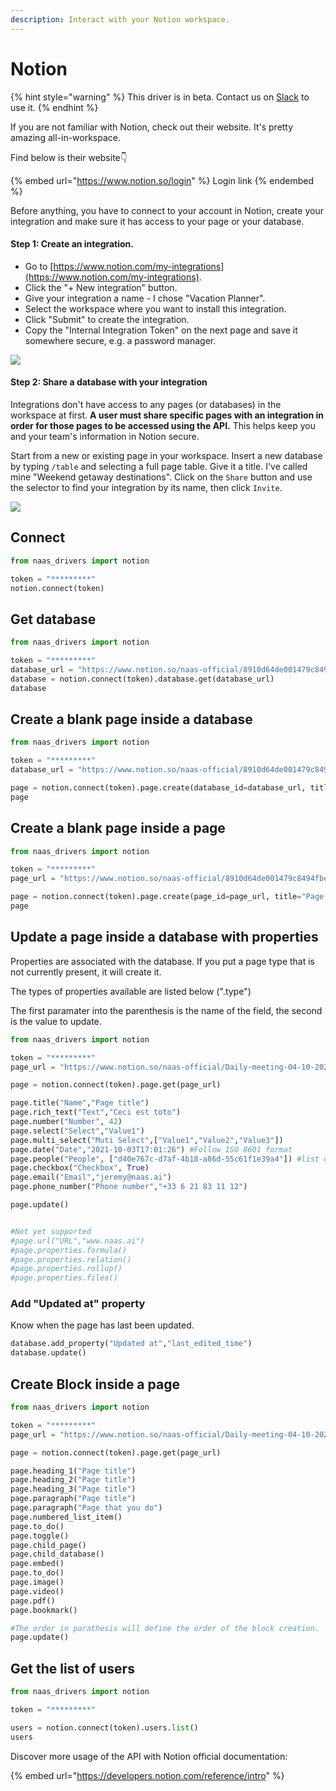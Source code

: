 ```yaml
---
description: Interact with your Notion workspace.
---
```


# Notion

{% hint style="warning" %}
This driver is in beta. Contact us on [Slack](https://join.slack.com/t/naas-club/shared\_invite/zt-r187or6p-CwaKutBTxVeIIw6zJ0DHkw) to use it.
{% endhint %}

If you are not familiar with Notion, check out their website. It's pretty amazing all-in-workspace.

Find below is their website👇

{% embed url="https://www.notion.so/login" %}
Login link
{% endembed %}

Before anything, you have to connect to your account in Notion, create your integration and make sure it has access to your page or your database.

#### Step 1: Create an integration.

* Go to [https://www.notion.com/my-integrations](https://www.notion.com/my-integrations).
* Click the "+ New integration" button.
* Give your integration a name - I chose "Vacation Planner".
* Select the workspace where you want to install this integration.
* Click "Submit" to create the integration.
* Copy the "Internal Integration Token" on the next page and save it somewhere secure, e.g. a password manager.

![](https://files.readme.io/2ec137d-093ad49-create-integration.gif)



#### Step 2: Share a database with your integration

Integrations don't have access to any pages (or databases) in the workspace at first. **A user must share specific pages with an integration in order for those pages to be accessed using the API.** This helps keep you and your team's information in Notion secure.

Start from a new or existing page in your workspace. Insert a new database by typing `/table` and selecting a full page table. Give it a title. I've called mine "Weekend getaway destinations". Click on the `Share` button and use the selector to find your integration by its name, then click `Invite`.

![](https://files.readme.io/0a267dd-share-database-with-integration.gif)

## Connect

```python
from naas_drivers import notion 

token = "*********" 
notion.connect(token)
```

## Get database &#x20;

```python
from naas_drivers import notion 

token = "*********"
database_url = "https://www.notion.so/naas-official/8910d64de001479c8494fbecbf52b525?v=4911d8baa8a5494a86f6215a6b0c95fe"
database = notion.connect(token).database.get(database_url)
database
```

## Create a blank page inside a database

```python
from naas_drivers import notion 

token = "*********"
database_url = "https://www.notion.so/naas-official/8910d64de001479c8494fbecbf52b525?v=4911d8baa8a5494a86f6215a6b0c95fe"

page = notion.connect(token).page.create(database_id=database_url, title="Page title")
page
```

## Create a blank page inside a page

```python
from naas_drivers import notion 

token = "*********"
page_url = "https://www.notion.so/naas-official/8910d64de001479c8494fbecbf52b525?v=4911d8baa8a5494a86f6215a6b0c95fe"

page = notion.connect(token).page.create(page_id=page_url, title="Page title")
page
```

## Update a page inside a database with properties

Properties are associated with the database. If you put a page type that is not currently present, it will create it.

The types of properties available are listed below (".type")

The first paramater into the parenthesis is the name of the field, the second is the value to update.

```python
from naas_drivers import notion 

token = "*********"
page_url = "https://www.notion.so/naas-official/Daily-meeting-04-10-2021-2187d1d0f228491c8ef32de65dea8b1c"

page = notion.connect(token).page.get(page_url)

page.title("Name","Page title")
page.rich_text("Text","Ceci est toto")
page.number("Number", 42)
page.select("Select","Value1")
page.multi_select("Muti Select",["Value1","Value2","Value3"])
page.date("Date","2021-10-03T17:01:26") #Follow ISO 8601 format
page.people("People", ["d40e767c-d7af-4b18-a86d-55c61f1e39a4"]) #list of ID of users
page.checkbox("Checkbox", True)
page.email("Email","jeremy@naas.ai")
page.phone_number("Phone number","+33 6 21 83 11 12")

page.update()


#Not yet supported
#page.url("URL","www.naas.ai")
#page.properties.formula()
#page.properties.relation()
#page.properties.rollup()
#page.properties.files()
```

### Add "Updated at" property

Know when the page has last been updated.

```python
database.add_property("Updated at","last_edited_time")
database.update()
```

## Create Block inside a page

```python
from naas_drivers import notion 

token = "*********"
page_url = "https://www.notion.so/naas-official/Daily-meeting-04-10-2021-2187d1d0f228491c8ef32de65dea8b1c"

page = notion.connect(token).page.get(page_url)

page.heading_1("Page title")
page.heading_2("Page title")
page.heading_3("Page title")
page.paragraph("Page title")
page.paragraph("Page that you do")
page.numbered_list_item()
page.to_do()
page.toggle()
page.child_page()
page.child_database()
page.embed()
page.to_do()
page.image()
page.video()
page.pdf()
page.bookmark()

#The order in parathesis will define the order of the block creation. 
page.update()
```

## Get the list of users

```python
from naas_drivers import notion 

token = "*********"

users = notion.connect(token).users.list()
users
```

Discover more usage of the API with Notion official documentation:

{% embed url="https://developers.notion.com/reference/intro" %}

